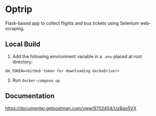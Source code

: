 # Optrip

Flask-based app to collect flights and bus tickets using Selenium web-scraping.

## Local Build
1. Add the following environment variable in a `.env` placed at root directory:
```
GH_TOKEN=<GitHub token for downloading GeckoDriver>
``` 
2. Run `docker-compose up`

## Documentation
https://documenter.getpostman.com/view/9702404/UzBqo5VX
